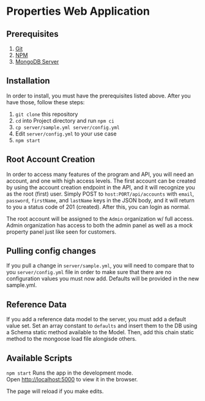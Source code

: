 # Properties Web Application

## Prerequisites

1. [Git](https://git-scm.com/downloads)
2. [NPM](https://www.npmjs.com)
3. [MongoDB Server](https://www.mongodb.com)

## Installation

In order to install, you must have the prerequisites listed above.  After you have those, follow these steps:

1. `git clone` this repository
2. `cd` into Project directory and run `npm ci`
3. `cp server/sample.yml server/config.yml`
4. Edit `server/config.yml` to your use case
5. `npm start`

## Root Account Creation

In order to access many features of the program and API, you will need an account, and one with high access levels.
The first account can be created by using the account creation endpoint in the API, and it will recognize you as the root (first) user. Simply POST to `host:PORT/api/accounts` with `email`, `password`, `firstName`, and `lastName` keys in the JSON body, and it will return to you a status code of 201 (created). After this, you can login as normal.

The root account will be assigned to the `Admin` organization w/ full access. Admin organization has access to both the admin panel as well as a mock property panel just like seen for customers.

## Pulling config changes

If you pull a change in `server/sample.yml`, you will need to compare that to you `server/config.yml` file in order to make sure that there are no configuration values you must now add. Defaults will be provided in the new sample.yml.

## Reference Data

If you add a reference data model to the server, you must add a default value set. Set an array constant to `defaults` and insert them to the DB using a Schema static method available to the Model. Then, add this chain static method to the mongoose load file alongisde others.

## Available Scripts

`npm start`
Runs the app in the development mode.<br /> Open [http://localhost:5000](http://localhost:5000) to view it in the browser.

The page will reload if you make edits.<br />
